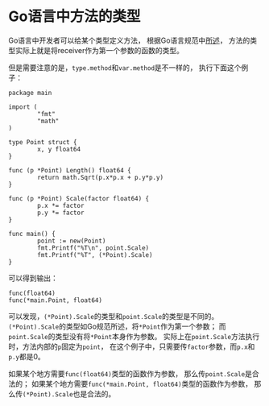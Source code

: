 # Go语言中方法的类型

Go语言中开发者可以给某个类型定义方法，
根据Go语言规范中[所述](https://golang.org/ref/spec#:~:text=The%20type%20of%20a%20method%20is%20the%20type%20of%20a%20function%20with%20the%20receiver%20as%20first%20argument.)，
方法的类型实际上就是将receiver作为第一个参数的函数的类型。

但是需要注意的是，`type.method`和`var.method`是不一样的，
执行下面这个例子：

```golang
package main

import (
        "fmt"
        "math"
)

type Point struct {
        x, y float64
}

func (p *Point) Length() float64 {
        return math.Sqrt(p.x*p.x + p.y*p.y)
}

func (p *Point) Scale(factor float64) {
        p.x *= factor
        p.y *= factor
}

func main() {
        point := new(Point)
        fmt.Printf("%T\n", point.Scale)
        fmt.Printf("%T", (*Point).Scale)
}
```

可以得到输出：

```
func(float64)
func(*main.Point, float64)
```

可以发现，`(*Point).Scale`的类型和`point.Scale`的类型是不同的。
`(*Point).Scale`的类型如Go规范所述，将`*Point`作为第一个参数；
而`point.Scale`的类型没有将`*Point`本身作为参数。
实际上在`point.Scale`方法执行时，方法内部的`p`固定为`point`，
在这个例子中，只需要传`factor`参数，而`p.x`和`p.y`都是0。

如果某个地方需要`func(float64)`类型的函数作为参数，
那么传`point.Scale`是合法的；
如果某个地方需要`func(*main.Point, float64)`类型的函数作为参数，
那么传`(*Point).Scale`也是合法的。